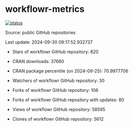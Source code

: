 
<!-- README.md is generated from README.Rmd. Please edit that file -->

# workflowr-metrics

[![status](https://github.com/workflowr/workflowr-metrics/workflows/metrics/badge.svg)](https://github.com/workflowr/workflowr-metrics/actions/workflows/metrics.yaml)

Source: public GitHub repositories

Last update: 2024-09-30 09:17:52.932737

<!--





* Weekly active projects (unique users):  ()

* Monthly active projects (unique users):  ()

* Number of workflowr projects on GitHub: 


-->

  - Stars of workflowr GitHub repository: 820

  - CRAN downloads: 37680

  - CRAN package percentile (on 2024-09-25): 70.9977706

  - Watchers of workflowr GitHub repository: 30

  - Forks of workflowr GitHub repository: 106

  - Forks of workflowr GitHub repository with updates: 80

  - Views of workflowr GitHub repository: 58595

  - Clones of workflowr GitHub repository: 5612
